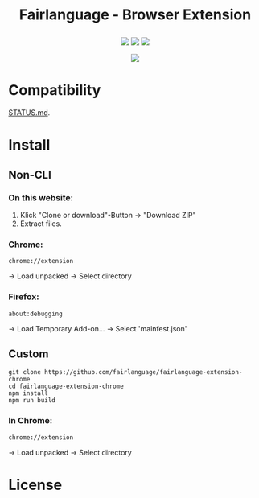 
# <p align="center">Fairlanguage - Browser Extension</p>

<p align="center">
<img src="https://img.shields.io/badge/Google%20Mail-25%25-green.svg"></img> <img src="https://img.shields.io/badge/Outlook%20Live-25%25-green.svg"></img> <img src="https://img.shields.io/badge/Yahoo%20Mail-25%25-green.svg"></img>
</p>

<p align="center">
<img src="https://img.shields.io/badge/Slack-12%25-orange.svg"></img>
</p>

# Compatibility

[STATUS.md](STATUS.md).

# Install

## Non-CLI

### On this website:

1. Klick "Clone or download"-Button -> "Download  ZIP"
2. Extract files.

### Chrome:

```
chrome://extension
```

-> Load unpacked -> Select directory 

### Firefox:

```
about:debugging
```

-> Load Temporary Add-on... -> Select 'mainfest.json'

## Custom

```
git clone https://github.com/fairlanguage/fairlanguage-extension-chrome
cd fairlanguage-extension-chrome
npm install
npm run build
```

### In Chrome:

```
chrome://extension
```

-> Load unpacked -> Select directory 

# License